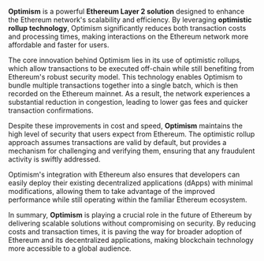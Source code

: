 **Optimism** is a powerful **Ethereum Layer 2 solution** designed to enhance the Ethereum network's scalability and efficiency. By leveraging **optimistic rollup technology**, Optimism significantly reduces both transaction costs and processing times, making interactions on the Ethereum network more affordable and faster for users.

The core innovation behind Optimism lies in its use of optimistic rollups, which allow transactions to be executed off-chain while still benefiting from Ethereum's robust security model. This technology enables Optimism to bundle multiple transactions together into a single batch, which is then recorded on the Ethereum mainnet. As a result, the network experiences a substantial reduction in congestion, leading to lower gas fees and quicker transaction confirmations.

Despite these improvements in cost and speed, **Optimism** maintains the high level of security that users expect from Ethereum. The optimistic rollup approach assumes transactions are valid by default, but provides a mechanism for challenging and verifying them, ensuring that any fraudulent activity is swiftly addressed.

Optimism's integration with Ethereum also ensures that developers can easily deploy their existing decentralized applications (dApps) with minimal modifications, allowing them to take advantage of the improved performance while still operating within the familiar Ethereum ecosystem.

In summary, **Optimism** is playing a crucial role in the future of Ethereum by delivering scalable solutions without compromising on security. By reducing costs and transaction times, it is paving the way for broader adoption of Ethereum and its decentralized applications, making blockchain technology more accessible to a global audience.

